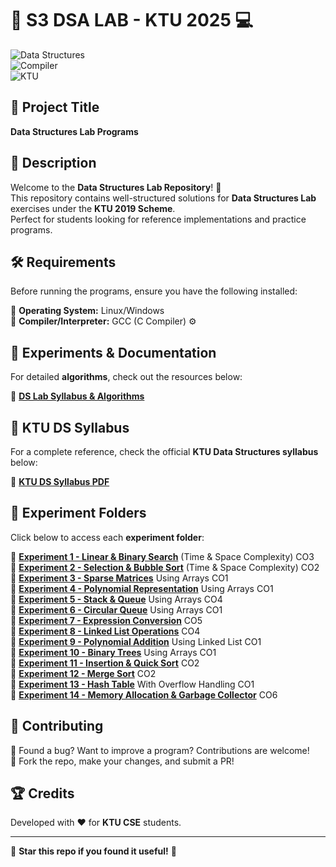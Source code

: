 # 🚀 S3 DSA LAB - KTU 2025 💻  

![Data Structures](https://img.shields.io/badge/Data%20Structures-Arrays%20%7C%20Linked%20Lists%20%7C%20Trees-blue)  
![Compiler](https://img.shields.io/badge/Compiler-GCC%20%7C%20C-green)  
![KTU](https://img.shields.io/badge/Scheme-KTU%202019-orange)  

## 📌 Project Title  
**Data Structures Lab Programs**  

## 📖 Description  
Welcome to the **Data Structures Lab Repository**! 🎯  
This repository contains well-structured solutions for **Data Structures Lab** exercises under the **KTU 2019 Scheme**.  
Perfect for students looking for reference implementations and practice programs.  

## 🛠️ Requirements  
Before running the programs, ensure you have the following installed:  

🔹 **Operating System:** Linux/Windows  
🔹 **Compiler/Interpreter:** GCC (C Compiler) ⚙️  

## 📜 Experiments & Documentation  
For detailed **algorithms**, check out the resources below:  

📂 [**DS Lab Syllabus & Algorithms**](https://drive.google.com/drive/folders/1s0s9yqOd-DlrTmuB_tXk9_Ts9hcce0hm?usp=sharing)  

## 📖 KTU DS Syllabus  
For a complete reference, check the official **KTU Data Structures syllabus** below:  

📄 **[KTU DS Syllabus PDF](https://drive.google.com/file/d/1MYGAhUXrEz4UmIfopge15-u9_SbBJ6T8/view)**  

## 📂 Experiment Folders  
Click below to access each **experiment folder**:  

🔹 **[Experiment 1 - Linear & Binary Search](https://github.com/iamkarthik2004/S3-DSA-LAB-KTU-2025/tree/main/Expt1)** (Time & Space Complexity) CO3  
🔹 **[Experiment 2 - Selection & Bubble Sort](https://github.com/iamkarthik2004/S3-DSA-LAB-KTU-2025/tree/main/Expt2)** (Time & Space Complexity) CO2  
🔹 **[Experiment 3 - Sparse Matrices](https://github.com/iamkarthik2004/S3-DSA-LAB-KTU-2025/tree/main/Expt3)** Using Arrays CO1  
🔹 **[Experiment 4 - Polynomial Representation](https://github.com/iamkarthik2004/S3-DSA-LAB-KTU-2025/tree/main/Expt4)** Using Arrays CO1  
🔹 **[Experiment 5 - Stack & Queue](https://github.com/iamkarthik2004/S3-DSA-LAB-KTU-2025/tree/main/Expt5)** Using Arrays CO4  
🔹 **[Experiment 6 - Circular Queue](https://github.com/iamkarthik2004/S3-DSA-LAB-KTU-2025/tree/main/Expt6)** Using Arrays CO1  
🔹 **[Experiment 7 - Expression Conversion](https://github.com/iamkarthik2004/S3-DSA-LAB-KTU-2025/tree/main/Expt7)** CO5  
🔹 **[Experiment 8 - Linked List Operations](https://github.com/iamkarthik2004/S3-DSA-LAB-KTU-2025/tree/main/Expt8)** CO4  
🔹 **[Experiment 9 - Polynomial Addition](https://github.com/iamkarthik2004/S3-DSA-LAB-KTU-2025/tree/main/Expt9)** Using Linked List CO1  
🔹 **[Experiment 10 - Binary Trees](https://github.com/iamkarthik2004/S3-DSA-LAB-KTU-2025/tree/main/Expt10)** Using Arrays CO1  
🔹 **[Experiment 11 - Insertion & Quick Sort](https://github.com/iamkarthik2004/S3-DSA-LAB-KTU-2025/tree/main/Expt11)** CO2  
🔹 **[Experiment 12 - Merge Sort](https://github.com/iamkarthik2004/S3-DSA-LAB-KTU-2025/tree/main/Expt12)** CO2  
🔹 **[Experiment 13 - Hash Table](https://github.com/iamkarthik2004/S3-DSA-LAB-KTU-2025/tree/main/Expt13)** With Overflow Handling CO1  
🔹 **[Experiment 14 - Memory Allocation & Garbage Collector](https://github.com/iamkarthik2004/S3-DSA-LAB-KTU-2025/tree/main/Expt14)** CO6  

## 🤝 Contributing  
🔹 Found a bug? Want to improve a program? Contributions are welcome!  
🔹 Fork the repo, make your changes, and submit a PR!  

## 🏆 Credits  
Developed with ❤️ for **KTU CSE** students.  

---  

🌟 **Star this repo if you found it useful!** 🚀
